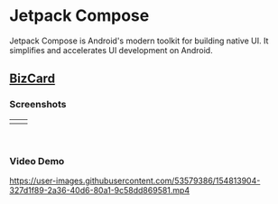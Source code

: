 # Jetpack Compose
Jetpack Compose is Android's modern toolkit for building native UI. It simplifies and accelerates UI development on Android.

## [BizCard](https://github.com/adityathakurxd/jetpack-compose/tree/main/BizCard)

### Screenshots
<table>
        <tr>
           <td>
            <img src="https://user-images.githubusercontent.com/53579386/154813892-c5b32a13-4805-4aa8-a708-b93dac11d46b.jpeg" alt="">
          </td>
          <td>
            <img src="https://user-images.githubusercontent.com/53579386/154813885-90d04d13-84e3-4ae1-8699-1618ff814517.jpeg" alt="">
          </td>
        </tr>
 </table>
<br>

### Video Demo

https://user-images.githubusercontent.com/53579386/154813904-327d1f89-2a36-40d6-80a1-9c58dd869581.mp4

